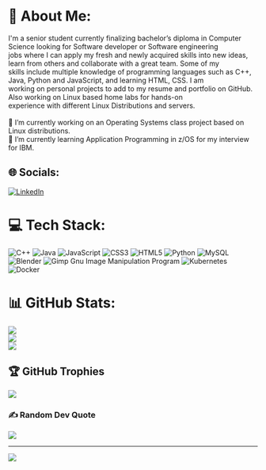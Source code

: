 # 💫 About Me:
I'm a senior student currently finalizing bachelor’s diploma in Computer Science looking for Software developer or Software engineering<br>jobs where I can apply my fresh and newly acquired skills into new ideas, learn from others and collaborate with a great team. Some of my<br>skills include multiple knowledge of programming languages such as C++, Java, Python and JavaScript, and learning HTML, CSS. I am<br>working on personal projects to add to my resume and portfolio on GitHub. Also working on Linux based home labs for hands-on<br>experience with different Linux Distributions and servers.<br><br>🔭 I’m currently working on an Operating Systems class project based on Linux distributions.<br>🌱 I’m currently learning Application Programming in z/OS for my interview for IBM.


## 🌐 Socials:
[![LinkedIn](https://img.shields.io/badge/LinkedIn-%230077B5.svg?logo=linkedin&logoColor=white)](https://www.linkedin.com/in/luis-lopez92/) 

# 💻 Tech Stack:
![C++](https://img.shields.io/badge/c++-%2300599C.svg?style=for-the-badge&logo=c%2B%2B&logoColor=white) ![Java](https://img.shields.io/badge/java-%23ED8B00.svg?style=for-the-badge&logo=java&logoColor=white) ![JavaScript](https://img.shields.io/badge/javascript-%23323330.svg?style=for-the-badge&logo=javascript&logoColor=%23F7DF1E) ![CSS3](https://img.shields.io/badge/css3-%231572B6.svg?style=for-the-badge&logo=css3&logoColor=white) ![HTML5](https://img.shields.io/badge/html5-%23E34F26.svg?style=for-the-badge&logo=html5&logoColor=white) ![Python](https://img.shields.io/badge/python-3670A0?style=for-the-badge&logo=python&logoColor=ffdd54) ![MySQL](https://img.shields.io/badge/mysql-%2300f.svg?style=for-the-badge&logo=mysql&logoColor=white) ![Blender](https://img.shields.io/badge/blender-%23F5792A.svg?style=for-the-badge&logo=blender&logoColor=white) ![Gimp Gnu Image Manipulation Program](https://img.shields.io/badge/Gimp-657D8B?style=for-the-badge&logo=gimp&logoColor=FFFFFF) ![Kubernetes](https://img.shields.io/badge/kubernetes-%23326ce5.svg?style=for-the-badge&logo=kubernetes&logoColor=white) ![Docker](https://img.shields.io/badge/docker-%230db7ed.svg?style=for-the-badge&logo=docker&logoColor=white)
# 📊 GitHub Stats:
![](https://github-readme-stats.vercel.app/api?username=Luis-Lopez-Leon&theme=dark&hide_border=false&include_all_commits=true&count_private=true)<br/>
![](https://github-readme-streak-stats.herokuapp.com/?user=Luis-Lopez-Leon&theme=dark&hide_border=false)<br/>
![](https://github-readme-stats.vercel.app/api/top-langs/?username=Luis-Lopez-Leon&theme=dark&hide_border=false&include_all_commits=true&count_private=true&layout=compact)

## 🏆 GitHub Trophies
![](https://github-profile-trophy.vercel.app/?username=Luis-Lopez-Leon&theme=radical&no-frame=false&no-bg=false&margin-w=4)

### ✍️ Random Dev Quote
![](https://quotes-github-readme.vercel.app/api?type=vetical&theme=tokyonight)

---
[![](https://visitcount.itsvg.in/api?id=Luis-Lopez-Leon&icon=2&color=3)](https://visitcount.itsvg.in)
